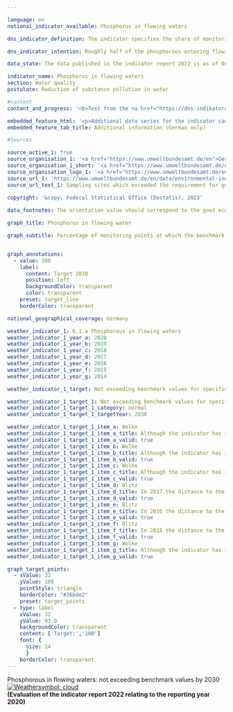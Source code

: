 ```yaml
---

language: en    
national_indicator_available: Phosphorus in flowing waters    

dns_indicator_definition: The indicator specifies the share of monitoring points at which the water-body typical benchmark values of good ecological status regarding phosphorus in flowing waters are not exceeded.    

dns_indicator_intention: Roughly half of the phosphorous entering flowing waters in Germany today originates from agriculture, and the other half comes from cities (municipal water treatment plants and rainwater run-offs). In addition to nitrate pollution, it is one of the causes of an oversupply of nutrients in rivers, lakes and seas (eutrophication). The consequences of this are algae growth, oxygen depletion all the way to fish kills or the growth of poisonous blue-green algae. For this reason, meeting benchmark values for specific types of water bodies, as specified in the Ordinance on the Protection of Surface Waters, at all monitoring points has been defined as a goal for 2030.    

data_state: The data published in the indicator report 2022 is as of Oct 31 2022. The data shown on this platform is updated regularly, so that more current data may be available online than published in the <a href="https://dns-indikatoren.de/en/publications_reports/">indicator report 2022</a>.    

indicator_name: Phosphorus in flowing waters    
section: Water quality    
postulate: Reduction of substance pollution in water    

#content     
content_and_progress: '<b>Text from the <a href="https://dns-indikatoren.de/en/publications_reports/">Indicator Report 2022&nbsp;</a></b><br><br>Phosphorous generally enters a body of water through the input of phosphates. The phosphorous pollution of rivers is measured by the Länder as part of the monitoring conducted for the <abbr title="European Union" tabindex="0">EU</abbr> Water Framework Directive. The data for the indicator come from the monitoring network, which consists of about 250&nbsp;monitoring points. In most cases, the monitoring points were installed in the main currents of the large rivers and at the junction of important confluents. The data are compiled by the German Environment Agency based on information from the German Working Group on Water Issues of the Länder and the Federal Government represented by the Federal Environment Ministry (<abbr title="German Working Group on Water Issues of the Länder and the Federal Government" tabindex="0">LAWA</abbr>).<br><br>The indicator shows whether the annual average of the values measured at a particular monitoring point was equal to, or lower than, the benchmark value. However, it does not show by how far the target was surpassed if it was exceeded. The information about the individual monitoring points is presented in a summarised form. Accordingly, the value of the indicator is strongly dependent on the number of monitoring points and the representative status of their distribution. Lakes and other standing waters are not covered by the indicator.<br><br>Since the different bodies of water react with differing levels of sensitivity to nutrients such as phosphorous, the precise benchmark values vary. The vast majority of flowing waters use the benchmark value of 0.1&nbsp;<abbr title="Miligrams per litre" tabindex="0">mg/l</abbr> of phosphorous. In organic substrate-dominated rivers, the benchmark value is 0.15&nbsp;<abbr title="Miligrams per litre" tabindex="0">mg/l</abbr>, for marshland streams 0.3&nbsp;<abbr title="Miligrams per litre" tabindex="0">mg/l</abbr> and for transitional waters influenced by tidal movement 0.045&nbsp;<abbr title="Miligrams per litre" tabindex="0">mg/l</abbr>.<br><br>In 2020, the annual average of values measured was below the benchmark value at 41.7&nbsp;% of the monitoring points at rivers. 52.6&nbsp;% of the monitoring points showed average concentrations of up to twice the benchmark value, while 2.9&nbsp;% of the monitoring points were in the range of up to four times the benchmark value (not shown in the chart). The remaining 2.8&nbsp;% showed even higher concentrations.<br><br>When viewed over time, the proportion of monitoring points not exceeding the benchmark value has continuously increased and has doubled since 1990. However, the percentage rate of monitoring points with concentrations of up to twice the benchmark value almost tripled during the same period. Conversely, the share of monitoring points with even higher values has fallen significantly since the early 1990s. The level of pollution has been reduced significantly thanks in particular to the introduction of phosphate-free detergents and the specification of threshold values for the discharge of treated waste water.<br><br>If one examines the average trend of the last five years, the indicator has improved to a minor degree. The goal of not exceeding the specified threshold value at all monitoring points cannot be achieved if the current trend continues.<br><br>The indicators of phosphorous and nitrate levels (6.1.a and 6.1.b) cover two key aspects of water quality. However, there are other, additional components such as the existence of natural habitats around water bodies and the exposure to pollutants (such as pesticides, metals, medicines), all of which are also relevant to water quality.'    

embedded_feature_html: '<p>Additional data series for the indicator can be found <a href="https://dns-indikatoren.de/public/AddInfos/de/6_1_a.pdf" target="_blank" >here</a>.</p><br><small>Note: You can display the PDF document directly in your browser or download the PDF document and open it with a PDF reader of your choice. We will be happy to advise you.</small>'
embedded_feature_tab_title: Additional information (German only)    

#Sources    

source_active_1: true
source_organisation_1: '<a href="https://www.umweltbundesamt.de/en">German Environment Agency on the basis of data from the German Working Group on Water Issues of the Länder and the Federal Government</a>'
source_organisation_1_short: '<a href="https://www.umweltbundesamt.de/en" target="_blank">German Environment Agency on the basis of data from the German Working Group on Water Issues of the Länder and the Federal Government</a>'
source_organisation_logo_1: '<a href="https://www.umweltbundesamt.de/en" target="_blank"><img src="https://dns-indikatoren.de/public/OrgImgEn/uba.png" alt="German Environment Agency on the basis of data from the German Working Group on Water Issues of the Länder and the Federal Government" title=" Click here to visit the homepage of the organizationGerman Environment Agency on the basis of data from the German Working Group on Water Issues of the Länder and the Federal Government" style="height:60px; width:148px; border: transparent"/></a>'
source_url_1: 'https://www.umweltbundesamt.de/en/data/environmental-indicators/indicator-river-eutrophication-phosphorus'
source_url_text_1: Sampling sites which exceeded the requirement for good status for total phosphorus in rivers
    
copyright: '&copy; Federal Statistical Office (Destatis), 2023'    

data_footnotes: The orientation value should correspond to the good ecological status of the water body type, which is published in Annex 7&nbsp;of the amendment to the Ordinance on the Protection of Surface Waters (Oberflächengewässerverordnung). The majority of flowing waters have the target value 0.1&nbsp;<abbr title="Miligrams per litre" tabindex="0">mg/l</abbr> P. For organically influenced rivers, the target value is 0.15&nbsp;<abbr title="Miligrams per litre" tabindex="0">mg/l</abbr> P, for marsh waters 0.3&nbsp;<abbr title="Miligrams per litre" tabindex="0">mg/l</abbr> P, and for tidally influenced transitional waters 0.045&nbsp;<abbr title="Miligrams per litre" tabindex="0">mg/l</abbr> P.<br>• Partly revised data.    

graph_title: Phosphorus in flowing water    

graph_subtitle: Percentage of monitoring points at which the benchmark values for good ecological status for total phosphorous in flowing waters is not exceeded    


graph_annotations:
  - value: 100
    label:
      content: Target 2030
      position: left
      backgroundColor: transparent
      color: transparent
    preset: target_line
    borderColor: transparent        

national_geographical_coverage: Germany    

weather_indicator_1: 6.1.a Phosphorous in flowing waters
weather_indicator_1_year_a: 2020
weather_indicator_1_year_b: 2019
weather_indicator_1_year_c: 2018
weather_indicator_1_year_d: 2017
weather_indicator_1_year_e: 2016
weather_indicator_1_year_f: 2015
weather_indicator_1_year_g: 2014

weather_indicator_1_target: Not exceeding benchmark values for specific types of water bodies at all monitoring points by 2030

weather_indicator_1_target_1: Not exceeding benchmark values for specific types of water bodies at all monitoring points by 2030
weather_indicator_1_target_1_category: normal
weather_indicator_1_target_1_targetYear: 2030

weather_indicator_1_target_1_item_a: Wolke
weather_indicator_1_target_1_item_a_title: Although the indicator has in 2020 been moving in the desired direction toward the target, if the trend had to continued, the target would have been missed in the target year by more than 20% of the difference between the target value and the value at that time.
weather_indicator_1_target_1_item_a_valid: true
weather_indicator_1_target_1_item_b: Wolke
weather_indicator_1_target_1_item_b_title: Although the indicator has in 2019 been moving in the desired direction toward the target, if the trend had to continued, the target would have been missed in the target year by more than 20% of the difference between the target value and the value at that time.
weather_indicator_1_target_1_item_b_valid: true
weather_indicator_1_target_1_item_c: Wolke
weather_indicator_1_target_1_item_c_title: Although the indicator has in 2018 been moving in the desired direction toward the target, if the trend had to continued, the target would have been missed in the target year by more than 20% of the difference between the target value and the value at that time.
weather_indicator_1_target_1_item_c_valid: true
weather_indicator_1_target_1_item_d: Blitz
weather_indicator_1_target_1_item_d_title: In 2017 the distance to the target was constantly high or had increased. Thus, the indicator did not develop in the desired direction.
weather_indicator_1_target_1_item_d_valid: true
weather_indicator_1_target_1_item_e: Blitz
weather_indicator_1_target_1_item_e_title: In 2016 the distance to the target was constantly high or had increased. Thus, the indicator did not develop in the desired direction.
weather_indicator_1_target_1_item_e_valid: true
weather_indicator_1_target_1_item_f: Blitz
weather_indicator_1_target_1_item_f_title: In 2015 the distance to the target was constantly high or had increased. Thus, the indicator did not develop in the desired direction.
weather_indicator_1_target_1_item_f_valid: true
weather_indicator_1_target_1_item_g: Wolke
weather_indicator_1_target_1_item_g_title: Although the indicator has in 2014 been moving in the desired direction toward the target, if the trend had to continued, the target would have been missed in the target year by more than 20% of the difference between the target value and the value at that time.
weather_indicator_1_target_1_item_g_valid: true    

graph_target_points:
  - xValue: 32
    yValue: 100
    pointStyle: triangle
    borderColor: "#26bde2"
    preset: target_points
  - type: label
    xValue: 32
    yValue: 93.0
    backgroundColor: transparent
    content: ['Target:','100']
    font: {
      size: 14
      }
    borderColor: transparent    
---
```



<div>
  <div class="my-header">
    <label class="default">Phosphorous in flowing waters: not exceeding benchmark values by 2030
      <a href="https://dns-indikatoren.de/en/status"><img src="https://g205sdgs.github.io/sdg-indicators/public/Wettersymbole/Wolke.png" title="Although the indicator has in 2020 been moving in the desired direction toward the target, if the trend had to continued, the target would have been missed in the target year by more than 20% of the difference between the target value and the value at that time." alt="Weathersymbol: cloud"/>
      </a>
    </label>
  </div>
</div>
<div class="my-header-note">
  <label class="default"><b>(Evaluation of the indicator report 2022 relating to the reporting year 2020)
  </b></label>
</div>